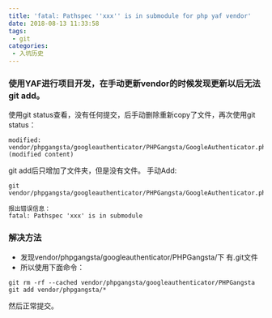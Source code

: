 ```yaml
---
title: 'fatal: Pathspec ''xxx'' is in submodule for php yaf vendor'
date: 2018-08-13 11:33:58
tags:
 - git
categories:
 - 入坑历史
---
```

### 使用YAF进行项目开发，在手动更新vendor的时候发现更新以后无法git add。


使用git status查看，没有任何提交，后手动删除重新copy了文件，再次使用git status：

```
modified: vendor/phpgangsta/googleauthenticator/PHPGangsta/GoogleAuthenticator.php (modified content)
```

git add后只增加了文件夹，但是没有文件。
手动Add: 
```
git vendor/phpgangsta/googleauthenticator/PHPGangsta/GoogleAuthenticator.php

报出错误信息： 
fatal: Pathspec 'xxx' is in submodule

```
<!--more-->
### 解决方法

- 发现vendor/phpgangsta/googleauthenticator/PHPGangsta/下 有.git文件 
-  所以使用下面命令：
 
```
git rm -rf --cached vendor/phpgangsta/googleauthenticator/PHPGangsta
git add vendor/phpgangsta/*
```

然后正常提交。